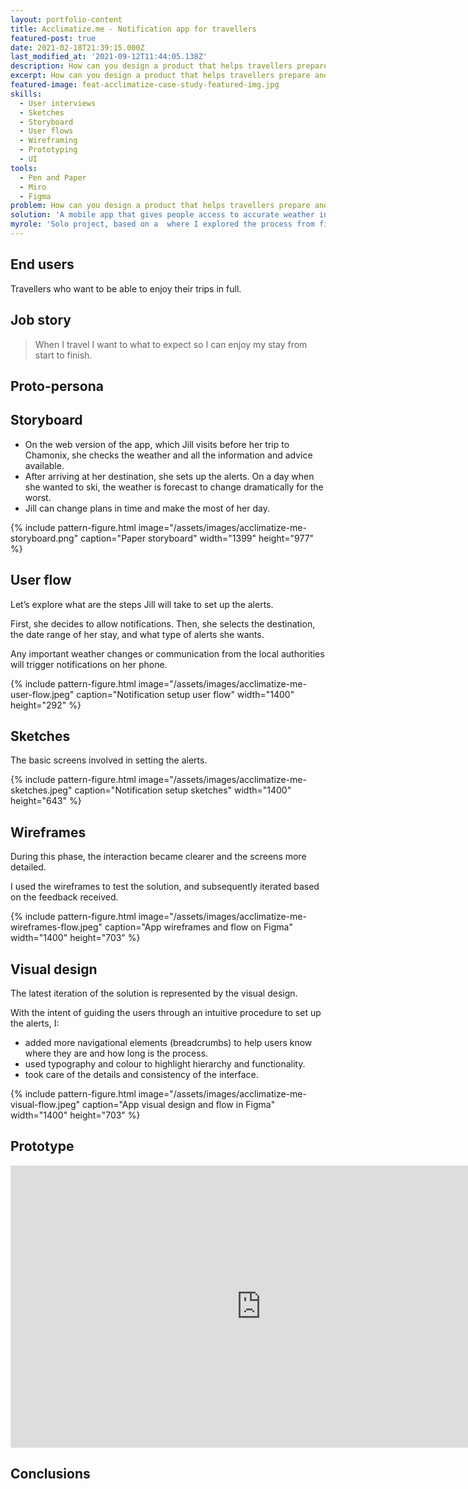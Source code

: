```yaml
---
layout: portfolio-content
title: Acclimatize.me - Notification app for travellers
featured-post: true
date: 2021-02-18T21:39:15.000Z
last_modified_at: '2021-09-12T11:44:05.138Z'
description: How can you design a product that helps travellers prepare and acclimatize fast for their trip so they don’t miss a minute of fun?
excerpt: How can you design a product that helps travellers prepare and acclimatize fast for their trip so they don’t miss a minute of fun?
featured-image: feat-acclimatize-case-study-featured-img.jpg
skills:
  - User interviews
  - Sketches
  - Storyboard
  - User flows
  - Wireframing
  - Prototyping
  - UI
tools:
  - Pen and Paper
  - Miro
  - Figma
problem: How can you design a product that helps travellers prepare and acclimatize fast for their trip so they don’t miss a minute of fun?
solution: 'A mobile app that gives people access to accurate weather information about their travel destinations, and to crucial messages from local authorities.'
myrole: 'Solo project, based on a  where I explored the process from finding the users’ needs to visual design.'
---
```

## End users

Travellers who want to be able to enjoy their trips in full.

## Job story

> When I travel I want to what to expect so I can enjoy my stay from start to finish.

## Proto-persona

<!-- Jill enjoys travelling and often plans a weekend away. Whether to ski or to relax on a beach, Jill worries her trips will be ruined if she doesn’t know enough about her destination. It happened a few times already.

She is used to spending time researching a destination, but it feels like only local people are prepared for certain types of weather and events. As her job keeps her increasingly busy, Jill would love to find a smart way to stay in the know.

### Goal

Jill’s goal is to acclimatize rapidly to her destination and be prepared for any changes so that she can enjoy every minute of her trip.

### Behaviour

Jill is tech-savvy. She always makes time to read books and travel. Fascinated by other cultures, she loves to learn as much as possible about them. That’s why Jill treasures her trips and the local people she meets. -->

<!-- ## Use case

For the sake of this case study, I focus on the interaction of setting up and receiving weather and local authorities notifications. This will help users manage weather changes without ruining their trips. -->

## Storyboard

<ul class="smd-ul">
<li>On the web version of the app, which Jill visits before her trip to Chamonix, she checks the weather and all the information and advice available.</li>
<li>After arriving at her destination, she sets up the alerts. On a day when she wanted to ski, the weather is forecast to change dramatically for the worst.</li>
<li>Jill can change plans in time and make the most of her day.</li>
</ul>

{% include pattern-figure.html image="/assets/images/acclimatize-me-storyboard.png" caption="Paper storyboard" width="1399" height="977" %}

## User flow

Let’s explore what are the steps Jill will take to set up the alerts.

First, she decides to allow notifications. Then, she selects the destination, the date range of her stay, and what type of alerts she wants.

Any important weather changes or communication from the local authorities will trigger notifications on her phone.

{% include pattern-figure.html image="/assets/images/acclimatize-me-user-flow.jpeg" caption="Notification setup user flow" width="1400" height="292" %}

## Sketches

The basic screens involved in setting the alerts.

{% include pattern-figure.html image="/assets/images/acclimatize-me-sketches.jpeg" caption="Notification setup sketches" width="1400" height="643" %}

## Wireframes

During this phase, the interaction became clearer and the screens more detailed.

I used the wireframes to test the solution, and subsequently iterated based on the feedback received.

{% include pattern-figure.html image="/assets/images/acclimatize-me-wireframes-flow.jpeg" caption="App wireframes and flow on Figma" width="1400" height="703" %}

## Visual design

The latest iteration of the solution is represented by the visual design.

With the intent of guiding the users through an intuitive procedure to set up the alerts, I:

<ul class="smd-ul">
<li>added more navigational elements (breadcrumbs) to help users know where they are and how long is the process.</li>
<li>used typography and colour to highlight hierarchy and functionality.</li>
<li>took care of the details and consistency of the interface.</li>
</ul>

{% include pattern-figure.html image="/assets/images/acclimatize-me-visual-flow.jpeg" caption="App visual design and flow in Figma" width="1400" height="703" %}

## Prototype

<div class="iframe-container"><iframe loading="lazy" style="border: 1px solid rgba(0, 0, 0, 0.1);" width="800" height="450" src="https://www.figma.com/embed?embed_host=share&amp;url=https%3A%2F%2Fwww.figma.com%2Fproto%2F2UOI7kiE7NHy3jpxTwmbXx%2FAcclimatize.me-App%3Fnode-id%3D221%253A499" allowfullscreen=""></iframe></div>

## Conclusions

